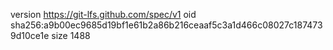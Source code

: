 version https://git-lfs.github.com/spec/v1
oid sha256:a9b00ec9685d19bf1e61b2a86b216ceaaf5c3a1d466c08027c1874739d10ce1e
size 1488
